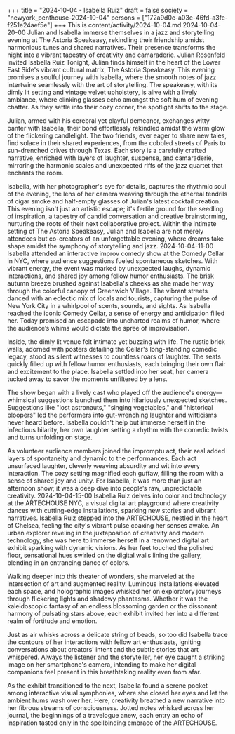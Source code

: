 +++
title = "2024-10-04 - Isabella Ruiz"
draft = false
society = "newyork_penthouse-2024-10-04"
persons = ["172a9d0c-a03e-46fd-a3fe-f251e24aef5e"]
+++
This is content/activity/2024-10-04.md
2024-10-04-20-00
Julian and Isabella immerse themselves in a jazz and storytelling evening at The Astoria Speakeasy, rekindling their friendship amidst harmonious tunes and shared narratives. Their presence transforms the night into a vibrant tapestry of creativity and camaraderie.
Julian Rosenfeld invited Isabella Ruiz
Tonight, Julian finds himself in the heart of the Lower East Side's vibrant cultural matrix, The Astoria Speakeasy. This evening promises a soulful journey with Isabella, where the smooth notes of jazz intertwine seamlessly with the art of storytelling. The speakeasy, with its dimly lit setting and vintage velvet upholstery, is alive with a lively ambiance, where clinking glasses echo amongst the soft hum of evening chatter. As they settle into their cozy corner, the spotlight shifts to the stage.

Julian, armed with his cerebral yet playful demeanor, exchanges witty banter with Isabella, their bond effortlessly rekindled amidst the warm glow of the flickering candlelight. The two friends, ever eager to share new tales, find solace in their shared experiences, from the cobbled streets of Paris to sun-drenched drives through Texas. Each story is a carefully crafted narrative, enriched with layers of laughter, suspense, and camaraderie, mirroring the harmonic scales and unexpected riffs of the jazz quartet that enchants the room.

Isabella, with her photographer's eye for details, captures the rhythmic soul of the evening, the lens of her camera weaving through the ethereal tendrils of cigar smoke and half-empty glasses of Julian's latest cocktail creation. This evening isn't just an artistic escape; it's fertile ground for the seedling of inspiration, a tapestry of candid conversation and creative brainstorming, nurturing the roots of their next collaborative project. Within the intimate setting of The Astoria Speakeasy, Julian and Isabella are not merely attendees but co-creators of an unforgettable evening, where dreams take shape amidst the symphony of storytelling and jazz.
2024-10-04-11-00
Isabella attended an interactive improv comedy show at the Comedy Cellar in NYC, where audience suggestions fueled spontaneous sketches. With vibrant energy, the event was marked by unexpected laughs, dynamic interactions, and shared joy among fellow humor enthusiasts.
The brisk autumn breeze brushed against Isabella's cheeks as she made her way through the colorful canopy of Greenwich Village. The vibrant streets danced with an eclectic mix of locals and tourists, capturing the pulse of New York City in a whirlpool of scents, sounds, and sights. As Isabella reached the iconic Comedy Cellar, a sense of energy and anticipation filled her. Today promised an escapade into uncharted realms of humor, where the audience’s whims would dictate the spree of improvisation.

Inside, the dimly lit venue felt intimate yet buzzing with life. The rustic brick walls, adorned with posters detailing the Cellar's long-standing comedic legacy, stood as silent witnesses to countless roars of laughter. The seats quickly filled up with fellow humor enthusiasts, each bringing their own flair and excitement to the place. Isabella settled into her seat, her camera tucked away to savor the moments unfiltered by a lens. 

The show began with a lively cast who played off the audience's energy—whimsical suggestions launched them into hilariously unexpected sketches. Suggestions like "lost astronauts," "singing vegetables," and "historical bloopers" led the performers into gut-wrenching laughter and witticisms never heard before. Isabella couldn't help but immerse herself in the infectious hilarity, her own laughter setting a rhythm with the comedic twists and turns unfolding on stage.

As volunteer audience members joined the impromptu act, their zeal added layers of spontaneity and dynamic to the performances. Each act unsurfaced laughter, cleverly weaving absurdity and wit into every interaction. The cozy setting magnified each guffaw, filling the room with a sense of shared joy and unity. For Isabella, it was more than just an afternoon show; it was a deep dive into people’s raw, unpredictable creativity.
2024-10-04-15-00
Isabella Ruiz delves into color and technology at the ARTECHOUSE NYC, a visual digital art playground where creativity dances with cutting-edge installations, sparking new stories and vibrant narratives.
Isabella Ruiz stepped into the ARTECHOUSE, nestled in the heart of Chelsea, feeling the city's vibrant pulse coaxing her senses awake. An urban explorer reveling in the juxtaposition of creativity and modern technology, she was here to immerse herself in a renowned digital art exhibit sparking with dynamic visions. As her feet touched the polished floor, sensational hues swirled on the digital walls lining the gallery, blending in an entrancing dance of colors.

Walking deeper into this theater of wonders, she marveled at the intersection of art and augmented reality. Luminous installations elevated each space, and holographic images whisked her on exploratory journeys through flickering lights and shadowy phantasms. Whether it was the kaleidoscopic fantasy of an endless blossoming garden or the dissonant harmony of pulsating stars above, each exhibit invited her into a different realm of fortitude and emotion.

Just as air whisks across a delicate string of beads, so too did Isabella trace the contours of her interactions with fellow art enthusiasts, igniting conversations about creators' intent and the subtle stories that art whispered. Always the listener and the storyteller, her eye caught a striking image on her smartphone's camera, intending to make her digital companions feel present in this breathtaking reality even from afar.

As the exhibit transitioned to the next, Isabella found a serene pocket among interactive visual symphonies, where she closed her eyes and let the ambient hums wash over her. Here, creativity breathed a new narrative into her fibrous streams of consciousness. Jotted notes whisked across her journal, the beginnings of a travelogue anew, each entry an echo of inspiration tasted only in the spellbinding embrace of the ARTECHOUSE.
